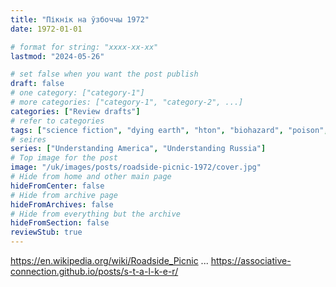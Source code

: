 ```yaml
---
title: "Пікнік на ўзбоччы 1972"
date: 1972-01-01

# format for string: "xxxx-xx-xx"
lastmod: "2024-05-26"

# set false when you want the post publish
draft: false
# one category: ["category-1"]
# more categories: ["category-1", "category-2", ...]
categories: ["Review drafts"]
# refer to categories
tags: ["science fiction", "dying earth", "hton", "biohazard", "poison", "madness", "militarism", "zombie", "adaptation", "stalkers", "strugatsky"]
# seires
series: ["Understanding America", "Understanding Russia"]
# Top image for the post
image: "/uk/images/posts/roadside-picnic-1972/cover.jpg"
# Hide from home and other main page
hideFromCenter: false
# Hide from archive page
hideFromArchives: false
# Hide from everything but the archive
hideFromSection: false
reviewStub: true
---
```

https://en.wikipedia.org/wiki/Roadside_Picnic
...
https://associative-connection.github.io/posts/s-t-a-l-k-e-r/
<!--more-->